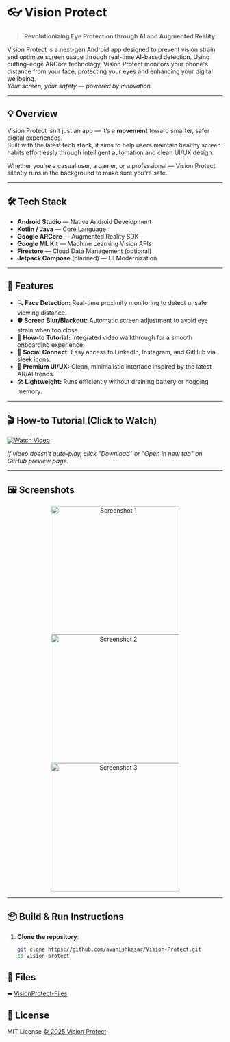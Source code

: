 # 👓 Vision Protect

> **Revolutionizing Eye Protection through AI and Augmented Reality.**

Vision Protect is a next-gen Android app designed to prevent vision strain and optimize screen usage through real-time AI-based detection. Using cutting-edge ARCore technology, Vision Protect monitors your phone's distance from your face, protecting your eyes and enhancing your digital wellbeing.  
_Your screen, your safety — powered by innovation._

---

## 💡 Overview

Vision Protect isn't just an app — it’s a **movement** toward smarter, safer digital experiences.  
Built with the latest tech stack, it aims to help users maintain healthy screen habits effortlessly through intelligent automation and clean UI/UX design.

Whether you're a casual user, a gamer, or a professional — Vision Protect silently runs in the background to make sure you're safe.

---

## 🛠 Tech Stack

- **Android Studio** — Native Android Development  
- **Kotlin / Java** — Core Language  
- **Google ARCore** — Augmented Reality SDK  
- **Google ML Kit** — Machine Learning Vision APIs  
- **Firestore** — Cloud Data Management (optional)  
- **Jetpack Compose** (planned) — UI Modernization  

---

## 🚀 Features

- 🔍 **Face Detection:** Real-time proximity monitoring to detect unsafe viewing distance.  
- 🛡 **Screen Blur/Blackout:** Automatic screen adjustment to avoid eye strain when too close.  
- 🎥 **How-to Tutorial:** Integrated video walkthrough for a smooth onboarding experience.  
- 🔗 **Social Connect:** Easy access to LinkedIn, Instagram, and GitHub via sleek icons.  
- 🎨 **Premium UI/UX:** Clean, minimalistic interface inspired by the latest AR/AI trends.  
- 🛠 **Lightweight:** Runs efficiently without draining battery or hogging memory.  

---

## 🎬 How-to Tutorial (Click to Watch)

[![Watch Video](https://img.youtube.com/vi/6H1oJErOH_g/maxresdefault.jpg)](https://github.com/avanishkasar/Vision-Protect/blob/Video-Tutorial/Demo/VisionProtect%20_Tutorial.mp4)

*If video doesn't auto-play, click "Download" or "Open in new tab" on GitHub preview page.*

---

## 🖼 Screenshots

<p align="center">
  <img src="https://github.com/avanishkasar/Vision-Protect/blob/Video-Tutorial/Demo/1st.jpg?raw=true" alt="Screenshot 1" width="300"/>
  <img src="https://github.com/avanishkasar/Vision-Protect/blob/Video-Tutorial/Demo/2nd.jpg?raw=true" alt="Screenshot 2" width="300"/>
  <img src="https://github.com/avanishkasar/Vision-Protect/blob/Video-Tutorial/Demo/3rd.jpg?raw=true" alt="Screenshot 3" width="300"/>
</p>

---

## 📦 Build & Run Instructions

1. **Clone the repository**:
   ```bash
   git clone https://github.com/avanishkasar/Vision-Protect.git
   cd vision-protect
## 📁 Files
➡ [VisionProtect-Files](https://github.com/avanishkasar/Vision-Protect/tree/VisionProtect-Files)
## 📄 License
MIT License
[© 2025 Vision Protect](https://github.com/avanishkasar/Vision-Protect/blob/VisionProtect-Files/Copyright%20(c)%202025%20Vision%20Protect.txt)

